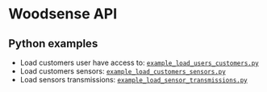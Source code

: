 # Woodsense API

## Python examples

- Load customers user have access to: [`example_load_users_customers.py`](./example_load_users_customers.py)
- Load customers sensors: [`example_load_customers_sensors.py`](./example_load_customers_sensors.py)
- Load sensors transmissions: [`example_load_sensor_transmissions.py`](./example_load_sensor_transmissions.py)
